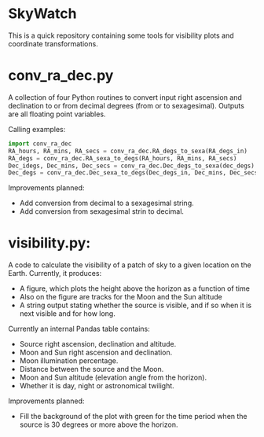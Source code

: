# SkyWatch

This is a quick repository containing some tools for visibility plots and coordinate transformations.

#
# conv_ra_dec.py

A collection of four Python routines to convert input right ascension and declination to or from decimal degrees (from or to sexagesimal). Outputs are all floating point variables.

Calling examples:

```python
import conv_ra_dec
RA_hours, RA_mins, RA_secs = conv_ra_dec.RA_degs_to_sexa(RA_degs_in)
RA_degs = conv_ra_dec.RA_sexa_to_degs(RA_hours, RA_mins, RA_secs)
Dec_idegs, Dec_mins, Dec_secs = conv_ra_dec.Dec_degs_to_sexa(dec_degs)
Dec_degs = conv_ra_dec.Dec_sexa_to_degs(Dec_degs_in, Dec_mins, Dec_secs)
```

Improvements planned:

* Add conversion from decimal to a sexagesimal string.
* Add conversion from sexagesimal strin to decimal.

# 
# visibility.py:

A code to calculate the visibility of a patch of sky to a given location on the Earth. Currently, it produces:

* A figure, which plots the height above the horizon as a function of time
* Also on the figure are tracks for the Moon and the Sun altitude
* A string output stating whether the source is visible, and if so when it is next visible and for how long.

Currently an internal Pandas table contains:

* Source right ascension, declination and altitude.
* Moon and Sun right ascension and declination.
* Moon illumination percentage.
* Distance between the source and the Moon.
* Moon and Sun altitude (elevation angle from the horizon).
* Whether it is day, night or astronomical twilight.

Improvements planned:

* Fill the background of the plot with green for the time period when the source is 30 degrees or more above the horizon.

